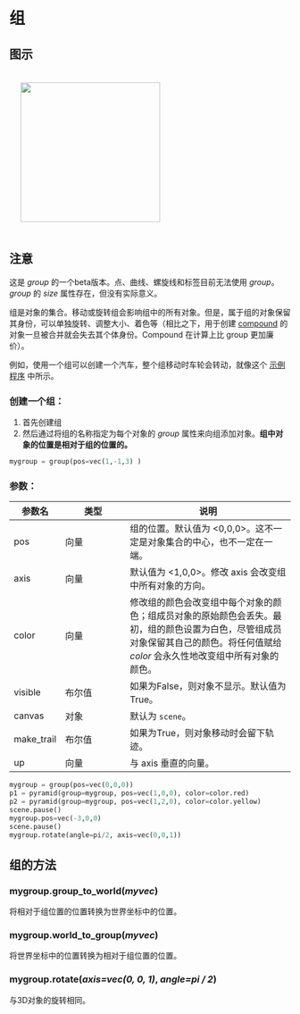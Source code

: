 # 组

## 图示
<img src="https://cdn.phycat.cn/localediter/202405181520460.png" width="250px" style="display: inline;margin:20px">

## 注意

这是 *group* 的一个beta版本。点、曲线、螺旋线和标签目前无法使用 *group*。*group* 的 *size* 属性存在，但没有实际意义。

组是对象的集合。移动或旋转组会影响组中的所有对象。但是，属于组的对象保留其身份，可以单独旋转、调整大小、着色等（相比之下，用于创建 [compound](Compound) 的对象一旦被合并就会失去其个体身份。Compound 在计算上比 group 更加廉价）。

例如，使用一个组可以创建一个汽车，整个组移动时车轮会转动，就像这个 [示例程序](https://www.glowscript.org/#/user/GlowScriptDemos/folder/Examples/program/Car) 中所示。

### 创建一个组：

1. 首先创建组
2. 然后通过将组的名称指定为每个对象的 *group* 属性来向组添加对象。**组中对象的位置是相对于组的位置的。**

```python
mygroup = group(pos=vec(1,-1,3) )
```

### 参数：

| 参数名      | 类型      | 说明                                                         |
|-------------|-----------|--------------------------------------------------------------|
| pos         | 向量      | 组的位置。默认值为 &lt;0,0,0&gt;。这不一定是对象集合的中心，也不一定在一端。            |
| axis        | 向量      | 默认值为 &lt;1,0,0&gt;。修改 axis 会改变组中所有对象的方向。                               |
| color       | 向量      | 修改组的颜色会改变组中每个对象的颜色；组成员对象的原始颜色会丢失。最初，组的颜色设置为白色，尽管组成员对象保留其自己的颜色。将任何值赋给 *color* 会永久性地改变组中所有对象的颜色。     |
| visible     | 布尔值    | 如果为False，则对象不显示。默认值为True。                                                      |
| canvas      | 对象      | 默认为 `scene`。                                            |
| make_trail  | 布尔值    | 如果为True，则对象移动时会留下轨迹。                                                         |
| up          | 向量      | 与 axis 垂直的向量。                                       |

```python
mygroup = group(pos=vec(0,0,0))
p1 = pyramid(group=mygroup, pos=vec(1,0,0), color=color.red)
p2 = pyramid(group=mygroup, pos=vec(1,2,0), color=color.yellow)
scene.pause()
mygroup.pos=vec(-3,0,0)
scene.pause()
mygroup.rotate(angle=pi/2, axis=vec(0,0,1))
```

## 组的方法

### mygroup.group_to_world(*myvec*)

将相对于组位置的位置转换为世界坐标中的位置。

### mygroup.world_to_group(*myvec*)

将世界坐标中的位置转换为相对于组位置的位置。

### mygroup.rotate(*axis=vec(0, 0, 1)*, *angle=pi / 2*)

与3D对象的旋转相同。

<style>
table {
  width: 100%;
}

th:nth-child(2), td:nth-child(2) {
  width: 100px; /* 调整第二列的宽度 */
}
</style>